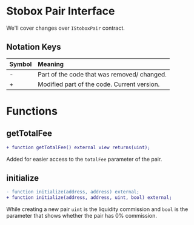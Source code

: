 # Stobox Pair Interface

We'll cover changes over `IStoboxPair` contract.

## Notation Keys

| Symbol | Meaning                                     |
| :----- | :------------------------------------------ |
| -      | Part of the code that was removed/ changed. |
| +      | Modified part of the code. Current version. |

# Functions

## getTotalFee

```diff
+ function getTotalFee() external view returns(uint);
```

Added for easier access to the `totalFee` parameter of the pair.

## initialize

```diff
- function initialize(address, address) external;
+ function initialize(address, address, uint, bool) external;
```

While creating a new pair `uint` is the liquidity commission and `bool` is the parameter that shows whether the pair has 0% commission.
